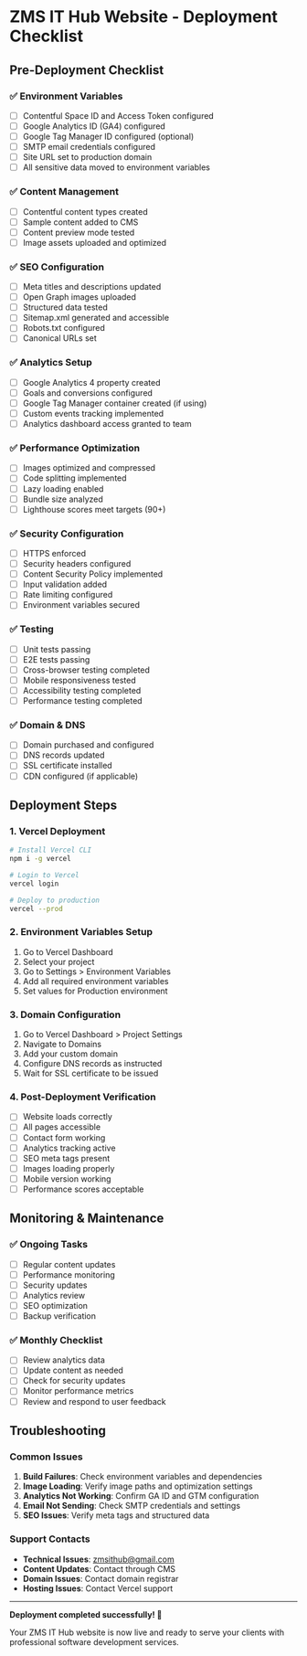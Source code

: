 # ZMS IT Hub Website - Deployment Checklist

## Pre-Deployment Checklist

### ✅ Environment Variables
- [ ] Contentful Space ID and Access Token configured
- [ ] Google Analytics ID (GA4) configured
- [ ] Google Tag Manager ID configured (optional)
- [ ] SMTP email credentials configured
- [ ] Site URL set to production domain
- [ ] All sensitive data moved to environment variables

### ✅ Content Management
- [ ] Contentful content types created
- [ ] Sample content added to CMS
- [ ] Content preview mode tested
- [ ] Image assets uploaded and optimized

### ✅ SEO Configuration
- [ ] Meta titles and descriptions updated
- [ ] Open Graph images uploaded
- [ ] Structured data tested
- [ ] Sitemap.xml generated and accessible
- [ ] Robots.txt configured
- [ ] Canonical URLs set

### ✅ Analytics Setup
- [ ] Google Analytics 4 property created
- [ ] Goals and conversions configured
- [ ] Google Tag Manager container created (if using)
- [ ] Custom events tracking implemented
- [ ] Analytics dashboard access granted to team

### ✅ Performance Optimization
- [ ] Images optimized and compressed
- [ ] Code splitting implemented
- [ ] Lazy loading enabled
- [ ] Bundle size analyzed
- [ ] Lighthouse scores meet targets (90+)

### ✅ Security Configuration
- [ ] HTTPS enforced
- [ ] Security headers configured
- [ ] Content Security Policy implemented
- [ ] Input validation added
- [ ] Rate limiting configured
- [ ] Environment variables secured

### ✅ Testing
- [ ] Unit tests passing
- [ ] E2E tests passing
- [ ] Cross-browser testing completed
- [ ] Mobile responsiveness tested
- [ ] Accessibility testing completed
- [ ] Performance testing completed

### ✅ Domain & DNS
- [ ] Domain purchased and configured
- [ ] DNS records updated
- [ ] SSL certificate installed
- [ ] CDN configured (if applicable)

## Deployment Steps

### 1. Vercel Deployment
```bash
# Install Vercel CLI
npm i -g vercel

# Login to Vercel
vercel login

# Deploy to production
vercel --prod
```

### 2. Environment Variables Setup
1. Go to Vercel Dashboard
2. Select your project
3. Go to Settings > Environment Variables
4. Add all required environment variables
5. Set values for Production environment

### 3. Domain Configuration
1. Go to Vercel Dashboard > Project Settings
2. Navigate to Domains
3. Add your custom domain
4. Configure DNS records as instructed
5. Wait for SSL certificate to be issued

### 4. Post-Deployment Verification
- [ ] Website loads correctly
- [ ] All pages accessible
- [ ] Contact form working
- [ ] Analytics tracking active
- [ ] SEO meta tags present
- [ ] Images loading properly
- [ ] Mobile version working
- [ ] Performance scores acceptable

## Monitoring & Maintenance

### ✅ Ongoing Tasks
- [ ] Regular content updates
- [ ] Performance monitoring
- [ ] Security updates
- [ ] Analytics review
- [ ] SEO optimization
- [ ] Backup verification

### ✅ Monthly Checklist
- [ ] Review analytics data
- [ ] Update content as needed
- [ ] Check for security updates
- [ ] Monitor performance metrics
- [ ] Review and respond to user feedback

## Troubleshooting

### Common Issues
1. **Build Failures**: Check environment variables and dependencies
2. **Image Loading**: Verify image paths and optimization settings
3. **Analytics Not Working**: Confirm GA ID and GTM configuration
4. **Email Not Sending**: Check SMTP credentials and settings
5. **SEO Issues**: Verify meta tags and structured data

### Support Contacts
- **Technical Issues**: zmsithub@gmail.com
- **Content Updates**: Contact through CMS
- **Domain Issues**: Contact domain registrar
- **Hosting Issues**: Contact Vercel support

---

**Deployment completed successfully! 🚀**

Your ZMS IT Hub website is now live and ready to serve your clients with professional software development services.
